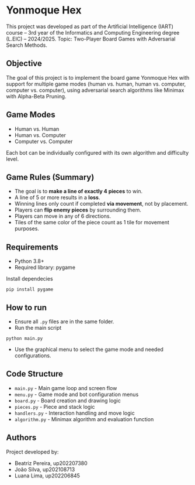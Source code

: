# Yonmoque Hex

This project was developed as part of the Artificial Intelligence (IART) course – 3rd year of the Informatics and Computing Engineering degree (L.EIC) – 2024/2025.
Topic: Two-Player Board Games with Adversarial Search Methods.

## Objective

The goal of this project is to implement the board game Yonmoque Hex with support for multiple game modes (human vs. human, human vs. computer, computer vs. computer), using adversarial search algorithms like Minimax with Alpha-Beta Pruning.

## Game Modes

- Human vs. Human
- Human vs. Computer
- Computer vs. Computer

Each bot can be individually configured with its own algorithm and difficulty level.

## Game Rules (Summary)

- The goal is to **make a line of exactly 4 pieces** to win.
- A line of 5 or more results in a **loss**.
- Winning lines only count if completed **via movement**, not by placement.
- Players can **flip enemy pieces** by surrounding them.
- Players can move in any of 6 directions.
- Tiles of the same color of the piece count as 1 tile for movement purposes.

## Requirements

- Python 3.8+
- Required library: pygame

Install dependecies

```
pip install pygame
```

## How to run

- Ensure all `.py` files are in the same folder.
- Run the main script

```
python main.py
```

- Use the graphical menu to select the game mode and needed configurations.

## Code Structure

- `main.py` - Main game loop and screen flow
- `menu.py` - Game mode and bot configuration menus
- `board.py` - Board creation and drawing logic
- `pieces.py` - Piece and stack logic
- `handlers.py` - Interaction handling and move logic
- `algorithm.py` - Minimax algorithm and evaluation function

## Authors

Project developed by:

- Beatriz Pereira, up202207380
- João Silva, up202108713
- Luana Lima, up202206845